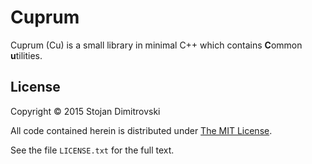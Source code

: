 # Cuprum

Cuprum (Cu) is a small library in minimal C++ which contains
<strong>C</strong>ommon <strong>u</strong>tilities.

## License

Copyright &copy; 2015 Stojan Dimitrovski

All code contained herein is distributed under
[The MIT License](http://opensource.org/licenses/MIT).

See the file `LICENSE.txt` for the full text.
